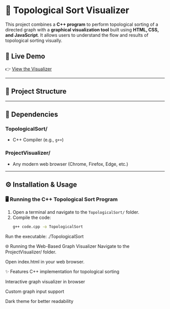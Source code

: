 # 🔁 Topological Sort Visualizer

This project combines a **C++ program** to perform topological sorting of a directed graph with a **graphical visualization tool** built using **HTML, CSS, and JavaScript**. It allows users to understand the flow and results of topological sorting visually.

## 🚀 Live Demo

👉 [View the Visualizer](https://arnav192004.github.io/adaproject/)

---

## 📂 Project Structure


---

## 🔧 Dependencies

### TopologicalSort/
- C++ Compiler (e.g., `g++`)

### ProjectVisualizer/
- Any modern web browser (Chrome, Firefox, Edge, etc.)

---

## ⚙️ Installation & Usage

### 🖥️ Running the C++ Topological Sort Program

1. Open a terminal and navigate to the `TopologicalSort/` folder.
2. Compile the code:
   ```bash
   g++ code.cpp -o TopologicalSort
Run the executable:
./TopologicalSort

🌐 Running the Web-Based Graph Visualizer
Navigate to the ProjectVisualizer/ folder.

Open index.html in your web browser.

✨ Features
C++ implementation for topological sorting

Interactive graph visualizer in browser

Custom graph input support

Dark theme for better readability
